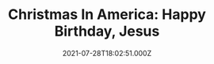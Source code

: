 ---
collection_archive: false
collection_category:
  - Award Winning
  - Exhibited Works 
  - Color
  - Environments
  - Portraits
  - Conceptual
  - Reportage
  - Travel
  - Humor
collection_content: >-
  Beyond the glowing green and red lights, past the shimmering silvery tinsel,
  around the fragrant pine boughs, another Christmas lingers, a Christmas of
  contradictions.


  This is a Christmas where carved foam soldiers guard Santa in the parking lot
  of a church just before a holiday parade. This is a Christmas where thousands
  of Santas run in an annual fundraising race, a sea of red hats and performance
  apparel. This is a Christmas where garages and homes are transformed into
  elaborate, festive wonderlands. This is a Christmas where Christian families
  reenact the birth of Christ, where Santa plays pool in a bar and where more is
  more is more.


  This Christmas is complex and at times, uncomfortable. It’s awkward and
  sometimes bleak. But it is also sincere and celebratory, colorful and
  creative.


  This is the Christmas I have grown to love during my 7 year photographic
  exploration of the biggest event on the American calendar. I grew up in a
  secular home and at times felt like a Christmas outsider, never connected to
  the holiday’s religious importance, or its more extreme cultural trappings.
  But in these photos, I become a Christmas insider, working to discover and
  reveal what holiday magic, or mania, compels so many to devote thousands of
  hours to hanging lights, to carving and painting figurines, to building
  miniature villages, to converting their homes, yards, garages and cars into
  monuments to merriness.


  Initially inspired by the absurdity of a four story inflatable Santa who
  appeared to be guarding a tree lot, I have launched this survey of uniquely
  American Christmas traditions. “Christmas in America” is an unvarnished
  examination of the ways people mark the holiday’s meaning.
collection_cover: https://d1sf55qlb7p6hz.cloudfront.net/xmas-6.jpg
collection_cover_mobile: https://d1sf55qlb7p6hz.cloudfront.net/verticalcovers-3.jpg
collection_description: >-
  A decade in the making, _Christmas In America_ is an unvarnished examination
  of the ways people mark the holiday’s meaning. This Christmas is complex and
  at times, uncomfortable. It’s awkward and sometimes bleak. But it is also
  sincere and celebratory, colorful and creative.


  Internationally exhibited, _Christmas In America_ has been celebrated by the
  _Communication Arts Photo Annual (2x)_, _American Photography Annual (2x)_,
  and _PDN Photo Annual_ as one the year’s best. Featured by the _New York
  Times, Time Magazine, Wired, NPR, Buzzfeed, Fast Company, Esquire, The
  Guardian, Artsy,_ and _Refinery 29._
collection_description_alignment: 
collection_filter: Personal
collection_hidden: false
collection_meta: "2010 - \_2020"
collection_meta_2: 
collection_preview:
  - https://d1sf55qlb7p6hz.cloudfront.net/xmas-cover-2.jpg
  - https://d1sf55qlb7p6hz.cloudfront.net/xmas-cover-3.jpg
  - https://d1sf55qlb7p6hz.cloudfront.net/xmas-cover-1.jpg
  - https://d1sf55qlb7p6hz.cloudfront.net/xmas-cover-4.jpg
cover_image: https://d1sf55qlb7p6hz.cloudfront.net/social-2.jpg
date: 2021-07-28T18:02:51.000Z
gumroad_id: 
hide_footer: false 
logo: 
navigation_theme: white
px_extra: true
row_alignment: 
sale: false
shop: false
slug: christmas-in-america
theme_color: B1D9D2
theme_color_all_works: 69E5CE
title: 'Christmas In America: Happy Birthday, Jesus'
collection_awards:
  - content: |-
      **2017**  
      _Communication Arts Photography Annual  
      Winner: Best Unpublished Series_
    icon: 
    slug: 
    template: popup-text-element
    url: 
  - content: |-
      **2017**  
      _AP 33 American Photography Annual 33_  
      Winner: Best Personal Work Series
    icon: 
    slug: 
    template: popup-text-element
    url: 
  - content: |-
      **2012**  
      _Communication Arts Photography Annual_   
      Winner: Best Self-Promotion Campaign
    icon: 
    slug: 
    template: popup-text-element
    url: 
  - content: |-
      **2012**  
      _Magenta Foundation Flash Forward Winner_  
      Top Emerging Fine Art Photographer in North America and U.K.
    icon: 
    slug: 
    template: popup-text-element
    url: 
  - content: |-
      **2011**  
      _Art Director's Club Young Guns 9_  
      Top International Emerging Creative 30 and Under
    icon: 
    slug: 
    template: popup-text-element
    url: 
  - content: |-
      **2011**  
      _PDN Photo Annual_  
      Winner: Best Personal Work Series
    icon: 
    slug: 
    template: popup-text-element
    url: 
  - content: |-
      **2011**  
      _AP 27: American Photography Annual 27_  
      Winner: Best Personal Work Series
    icon: 
    slug: 
    template: popup-text-element
    url: 
  - content: |-
      **2011**  
      _Photolucida Critical Mass_  
      Winner: Top 50 International Projects
    icon: 
    slug: 
    template: popup-text-element
    url: 
  - content: |-
      **2011**  
      _The 10 Most Exciting Photographers This Year_  
      Phoenix Art Museum  
      ICP Curator Rebecca Senf Ph.D. & Mary Virginia Swanson
    icon: 
    slug: 
    template: popup-text-element
    url: 
collection_exhibition:
  - content: |-
      **2019**  
      _Phest Photo Festival & National Geographic: See Beyond the Sea_  
      Monopoli, Italy (Solo Show)
    icon: 
    slug: 
    template: popup-text-element
    url: 
  - content: |-
      **2018 - 2019**  
      _Mabee-Gerrer Museum of Art_  
      Shawnee, OK (Solo Show)
    icon: 
    slug: 
    template: popup-text-element
    url: 
  - content: |-
      **2018**  
      _Industry City_  
      Brooklyn, NY (Solo Show)
    icon: 
    slug: 
    template: popup-text-element
    url: 
  - content: |-
      **2017 - 2018**  
      _Irving Arts Center a Smithsonian Affiliate_  
      Irving, TX (Solo Show)
    icon: 
    slug: 
    template: popup-text-element
    url: 
  - content: |-
      **2017 - 2018**  
      _The Fence_  
      Brooklyn Bridge Park  
      Brooklyn, NY  
        
      Santa Fe Re Railyard Park  
      Santa Fe, NM  
        
      LoDo District  
      Denver, CO  
        
      Atlanta Beltline  
      Atlanta, GA  
        
      Durham City Hall Plaza  
      Durham, NC  
        
      SoWa Southie Plaza  
      Boston, MA  
        
      Fourth Ward  
      Houston, TX (Group Show)
    icon: 
    slug: 
    template: popup-text-element
    url: 
  - content: |-
      **2017**  
      _Standard Vision L.A. Live_   
      Los Angeles, CA (Solo Show)
    icon: 
    slug: 
    template: popup-text-element
    url: 
  - content: |-
      **2012**  
      Critical Mass: Love, Anxiety, and Happiness  
      Northwest Center For Photography.  
      Seattle, WA

      Newspace Center For Photography.  
      Portland, OR

      Raykko Gallery.  
      San Franciso, CA (Group Show)
    icon: 
    slug: 
    template: popup-text-element
    url: 
  - content: |-
      **2011**  
      _Newspace Center For Photography_  
      Portland, OR. (Solo Show)
    icon: 
    slug: 
    template: popup-text-element
    url: 
  - content: |-
      **2011**  
      _Camera Club of New York Gallery_  
      New York, NY (Group Show)
    icon: 
    slug: 
    template: popup-text-element
    url: 
  - content: |-
      **2011**  
      _Saguaro Hotel Gallery_  
      Scottsdale, AZ. (Solo Show)
    icon: 
    slug: 
    template: popup-text-element
    url: 
  - content: |-
      **2011**  
      Art Director’s Club Young Guns 9 Exhibition  
      Art Director’s Club Gallery  
      New York, NY. (Group Show)
    icon: 
    slug: 
    template: popup-text-element
    url: 
  - content: |-
      **2011**  
      Art of Photography Juried Exhibition  
      Juried by Ann Lyden, Assoc. Curator of J. Paul Getty Museum, Los Angeles  
      Lyceum Theatre Gallery  
      San Diego, CA (Group Show)
    icon: 
    slug: 
    template: popup-text-element
    url: 
collection_blocks:
  - _bookshop_name: collections/media-row-start
    row_alignment: between
  - _bookshop_name: collections/media-element
    align_y:  
    caption: >-
      <strong>Deflation.</strong> <em>Tempe, AZ. 2016 Residence</em></p>
    color: EDEFF2
    image: https://d1sf55qlb7p6hz.cloudfront.net/xmas-1.jpg
    margin_left: 15
    margin_right: 0
    margin_y: 100
    width: 60
  - _bookshop_name: collections/media-row
    row_alignment: between
  - _bookshop_name: collections/media-element
    align_y:  
    caption: 
    color: F8F3F3
    image: https://d1sf55qlb7p6hz.cloudfront.net/xmas-2.jpg
    margin_left: 5
    margin_right: 0
    margin_y: 100
    width: 40
  - _bookshop_name: collections/media-element
    align_y:  
    caption: 
    color: 000000
    image: https://d1sf55qlb7p6hz.cloudfront.net/xmas-3.jpg
    margin_left: 0
    margin_right: 5
    margin_y: 400
    width: 45
  - _bookshop_name: collections/media-row
    row_alignment: between
  - _bookshop_name: collections/media-element
    align_y:  
    caption: 
    color: 000000
    image: https://d1sf55qlb7p6hz.cloudfront.net/xmas-4.jpg
    margin_left: 30
    margin_right: 0
    margin_y: 100
    width: 40
  - _bookshop_name: collections/media-row
    row_alignment: between
  - _bookshop_name: collections/media-element
    align_y:  
    caption: 
    color: 9D0310
    image: https://d1sf55qlb7p6hz.cloudfront.net/xmas-5.jpg
    margin_left: 10
    margin_right: 0
    margin_y: 100
    width: 25
  - _bookshop_name: collections/media-element
    align_y:  
    caption: 
    color: F8E8DC
    image: https://d1sf55qlb7p6hz.cloudfront.net/xmas-6.jpg
    margin_left: 0
    margin_right: 5
    margin_y: 300
    width: 55
  - _bookshop_name: collections/media-row
    row_alignment: between
  - _bookshop_name: collections/media-element
    align_y:  
    caption: 
    color: D5D3C6
    image: https://d1sf55qlb7p6hz.cloudfront.net/xmas-7.jpg
    margin_left: 25
    margin_right: 0
    margin_y: 100
    width: 40
  - _bookshop_name: collections/media-row
    row_alignment: between
  - _bookshop_name: collections/media-element
    align_y:  
    caption: >-
      <p><strong>Mikey.</strong> <em>Windcrest, TX. 2016. Grunwald
      Residence.</em></p>
    color: EEFBE7
    image: https://d1sf55qlb7p6hz.cloudfront.net/xmas-8.jpg
    margin_left: 5
    margin_right: 0
    margin_y: 100
    width: 50
  - _bookshop_name: collections/media-element
    align_y:  
    caption: 
    color: E5ECF5
    image: https://d1sf55qlb7p6hz.cloudfront.net/xmas-9.jpg
    margin_left: 0
    margin_right: 5
    margin_y: 500
    width: 33
  - _bookshop_name: collections/media-row
    row_alignment: between
  - _bookshop_name: collections/media-element
    align_y:  
    caption: 
    color: ECE9E2
    image: https://d1sf55qlb7p6hz.cloudfront.net/xmas-10.jpg
    margin_left: 30
    margin_right: 0
    margin_y: 100
    width: 40
  - _bookshop_name: collections/media-row
    row_alignment: between
  - _bookshop_name: collections/media-element
    align_y:  
    caption: 
    color: 000000
    image: https://d1sf55qlb7p6hz.cloudfront.net/xmas-12.jpg
    margin_left: 5
    margin_right: 0
    margin_y: 300
    width: 50
  - _bookshop_name: collections/media-element
    align_y:  
    caption: 
    color: 203D49
    image: https://d1sf55qlb7p6hz.cloudfront.net/xmas-11.jpg
    margin_left: 0
    margin_right: 5
    margin_y: 100
    width: 33
  - _bookshop_name: collections/media-row
    row_alignment: between
  - _bookshop_name: collections/media-element
    align_y:  
    caption: 
    color: 000000
    image: https://d1sf55qlb7p6hz.cloudfront.net/xmas-13.jpg
    margin_left: 35
    margin_right: 0
    margin_y: 100
    width: 40
  - _bookshop_name: collections/media-row
    row_alignment: between
  - _bookshop_name: collections/media-element
    align_y:  
    caption: 
    color: FBFBF9
    image: https://d1sf55qlb7p6hz.cloudfront.net/xmas-14.jpg
    margin_left: 25
    margin_right: 0
    margin_y: 100
    width: 60
  - _bookshop_name: collections/media-row
    row_alignment: between
  - _bookshop_name: collections/media-element
    align_y:  
    caption: 
    color: E0F9EF
    image: https://d1sf55qlb7p6hz.cloudfront.net/xmas-15.jpg
    margin_left: 5
    margin_right: 0
    margin_y: 100
    width: 33
  - _bookshop_name: collections/media-element
    align_y:  
    caption: 
    color: FCEBEB
    image: https://d1sf55qlb7p6hz.cloudfront.net/xmas-16.jpg
    margin_left: 0
    margin_right: 5
    margin_y: 300
    width: 50
  - _bookshop_name: collections/media-row
    row_alignment: between
  - _bookshop_name: collections/media-element
    align_y:  
    caption: 
    color: E7EDF4
    image: https://d1sf55qlb7p6hz.cloudfront.net/xmas-17.jpg
    margin_left: 20
    margin_right: 0
    margin_y: 100
    width: 60
  - _bookshop_name: collections/media-row
    row_alignment: between
  - _bookshop_name: collections/media-element
    align_y:  
    caption: 
    color: FAEDE1
    image: https://d1sf55qlb7p6hz.cloudfront.net/xmas-19.jpg
    margin_left: 5
    margin_right: 0
    margin_y: 100
    width: 33
  - _bookshop_name: collections/media-element
    align_y:  
    caption: 
    color: 280503
    image: https://d1sf55qlb7p6hz.cloudfront.net/xmas-18.jpg
    margin_left: 0
    margin_right: 10
    margin_y: 300
    width: 40
  - _bookshop_name: collections/media-row
    row_alignment: between
  - _bookshop_name: collections/media-element
    align_y:  
    caption: 
    color: E8CCB4
    image: https://d1sf55qlb7p6hz.cloudfront.net/xmas-20.jpg
    margin_left: 15
    margin_right: 0
    margin_y: 100
    width: 55
  - _bookshop_name: collections/media-row
    row_alignment: between
  - _bookshop_name: collections/media-element
    align_y:  
    caption: 
    color: EAE2CC
    image: https://d1sf55qlb7p6hz.cloudfront.net/xmas-21.jpg
    margin_left: 5
    margin_right: 0
    margin_y: 100
    width: 33
  - _bookshop_name: collections/media-element
    align_y:  
    caption: 
    color: BB0412
    image: https://d1sf55qlb7p6hz.cloudfront.net/xmas-22.jpg
    margin_left: 0
    margin_right: 5
    margin_y: 300
    width: 50
  - _bookshop_name: collections/media-row
    row_alignment: between
  - _bookshop_name: collections/media-element
    align_y:  
    caption: 
    color: FFE29B
    image: https://d1sf55qlb7p6hz.cloudfront.net/xmas-23.jpg
    margin_left: 25
    margin_right: 0
    margin_y: 100
    width: 40
  - _bookshop_name: collections/media-row
    row_alignment: between
  - _bookshop_name: collections/media-element
    align_y:  
    caption: 
    color: E5D4CB
    image: https://d1sf55qlb7p6hz.cloudfront.net/xmas-24.jpg
    margin_left: 10
    margin_right: 0
    margin_y: 100
    width: 33
  - _bookshop_name: collections/media-element
    align_y:  
    caption: 
    color: E0C6CA
    image: https://d1sf55qlb7p6hz.cloudfront.net/xmas-25.jpg
    margin_left: 0
    margin_right: 5
    margin_y: 300
    width: 40
  - _bookshop_name: collections/media-row
    row_alignment: between
  - _bookshop_name: collections/media-element
    align_y:  
    caption: 
    color: AFB1B7
    image: https://d1sf55qlb7p6hz.cloudfront.net/xmas-26.jpg
    margin_left: 20
    margin_right: 0
    margin_y: 100
    width: 50
  - _bookshop_name: collections/media-row
    row_alignment: between
  - _bookshop_name: collections/media-element
    align_y:  
    caption: 
    color: EFF5F6
    image: https://d1sf55qlb7p6hz.cloudfront.net/xmas-28.jpg
    margin_left: 5
    margin_right: 0
    margin_y: 200
    width: 30
  - _bookshop_name: collections/media-element
    align_y:  
    caption: 
    color: D8C9D8
    image: https://d1sf55qlb7p6hz.cloudfront.net/xmas-27.jpg
    margin_left: 0
    margin_right: 0
    margin_y: 100
    width: 60
  - _bookshop_name: collections/media-row
    row_alignment: between
  - _bookshop_name: collections/media-element
    align_y:  
    caption: 
    color: F1EBE6
    image: https://d1sf55qlb7p6hz.cloudfront.net/xmas-29.jpg
    margin_left: 30
    margin_right: 0
    margin_y: 100
    width: 40
  - _bookshop_name: collections/media-row
    row_alignment: between
  - _bookshop_name: collections/media-element
    align_y:  
    caption: 
    color: D9E5DE
    image: https://d1sf55qlb7p6hz.cloudfront.net/xmas-30.jpg
    margin_left: 0
    margin_right: 0
    margin_y: 100
    width: 50
  - _bookshop_name: collections/media-element
    align_y:  
    caption: 
    color: E4EBED
    image: https://d1sf55qlb7p6hz.cloudfront.net/xmas-31.jpg
    margin_left: 0
    margin_right: 5
    margin_y: 400
    width: 33
  - _bookshop_name: collections/media-row
    row_alignment: between
  - _bookshop_name: collections/media-element
    align_y:  
    caption: 
    color: EEE6DC
    image: https://d1sf55qlb7p6hz.cloudfront.net/xmas-32.jpg
    margin_left: 30
    margin_right: 0
    margin_y: 100
    width: 45
  - _bookshop_name: collections/media-row
    row_alignment: between
  - _bookshop_name: collections/media-element
    align_y:  
    caption: 
    color: DDEFEC
    image: https://d1sf55qlb7p6hz.cloudfront.net/xmas-33.jpg
    margin_left: 5
    margin_right: 0
    margin_y: 200
    width: 30
  - _bookshop_name: collections/media-element
    align_y:  
    caption: 
    color: F1EFED
    image: https://d1sf55qlb7p6hz.cloudfront.net/xmas-34.jpg
    margin_left: 0
    margin_right: 5
    margin_y: 100
    width: 55
  - _bookshop_name: collections/media-row
    row_alignment: between
  - _bookshop_name: collections/media-element
    align_y:  
    caption: 
    color: EB2F36
    image: https://d1sf55qlb7p6hz.cloudfront.net/xmas-35.jpg
    margin_left: 25
    margin_right: 0
    margin_y: 100
    width: 50
  - _bookshop_name: collections/media-row
    row_alignment: between
  - _bookshop_name: collections/media-element
    align_y:  
    caption: 
    color: F4F4EB
    image: https://d1sf55qlb7p6hz.cloudfront.net/xmas-36.jpg
    margin_left: 5
    margin_right: 0
    margin_y: 100
    width: 33
  - _bookshop_name: collections/media-element
    align_y:  
    caption: 
    color: D9DEE1
    image: https://d1sf55qlb7p6hz.cloudfront.net/xmas-37.jpg
    margin_left: 0
    margin_right: 10
    margin_y: 400
    width: 40
  - _bookshop_name: collections/media-row
    row_alignment: between
  - _bookshop_name: collections/media-element
    align_y:  
    caption: 
    color: CFE0DB
    image: https://d1sf55qlb7p6hz.cloudfront.net/xmas-38.jpg
    margin_left: 35
    margin_right: 0
    margin_y: 100
    width: 40
  - _bookshop_name: collections/media-row
    row_alignment: between
  - _bookshop_name: collections/media-element
    align_y:  
    caption: 
    color: F2ECE9
    image: https://d1sf55qlb7p6hz.cloudfront.net/xmas-39.jpg
    margin_left: 5
    margin_right: 0
    margin_y: 100
    width: 60
  - _bookshop_name: collections/media-row
    row_alignment: between
  - _bookshop_name: collections/media-element
    align_y:  
    caption: 
    color: F8EEE5
    image: https://d1sf55qlb7p6hz.cloudfront.net/xmas-40.jpg
    margin_left: 10
    margin_right: 0
    margin_y: 100
    width: 50
  - _bookshop_name: collections/media-element
    align_y:  
    caption: 
    color: 1C1914
    image: https://d1sf55qlb7p6hz.cloudfront.net/xmas-41.jpg
    margin_left: 0
    margin_right: 5
    margin_y: 700
    width: 30
  - _bookshop_name: collections/media-row
    row_alignment: between
  - _bookshop_name: collections/media-element
    align_y:  
    caption: 
    color: DDD9DD
    image: https://d1sf55qlb7p6hz.cloudfront.net/xmas-42.jpg
    margin_left: 30
    margin_right: 0
    margin_y: 100
    width: 40
  - _bookshop_name: collections/media-row
    row_alignment: between
  - _bookshop_name: collections/media-element
    align_y:  
    caption: 
    color: EDF1E9
    image: https://d1sf55qlb7p6hz.cloudfront.net/xmas-43.jpg
    margin_left: 5
    margin_right: 0
    margin_y: 100
    width: 60
  - _bookshop_name: collections/media-row
    row_alignment: between
  - _bookshop_name: collections/media-element
    align_y:  
    caption: 
    color: E6EEEC
    image: https://d1sf55qlb7p6hz.cloudfront.net/xmas-44.jpg
    margin_left: 15
    margin_right: 0
    margin_y: 100
    width: 40
  - _bookshop_name: collections/media-row
    row_alignment: between
  - _bookshop_name: collections/media-element
    align_y:  
    caption: 
    color: C22B2C
    image: https://d1sf55qlb7p6hz.cloudfront.net/xmas-45.jpg
    margin_left: 25
    margin_right: 0
    margin_y: 100
    width: 60
  - _bookshop_name: collections/media-row
    row_alignment: between
  - _bookshop_name: collections/media-element
    align_y:  
    caption: 
    color: F4E8DD
    image: https://d1sf55qlb7p6hz.cloudfront.net/xmas-46.jpg
    margin_left: 10
    margin_right: 0
    margin_y: 100
    width: 33
  - _bookshop_name: collections/media-element
    align_y:  
    caption: 
    color: 120C05
    image: https://d1sf55qlb7p6hz.cloudfront.net/xmas-47.jpg
    margin_left: 0
    margin_right: 5
    margin_y: 300
    width: 40
  - _bookshop_name: collections/media-row
    row_alignment: between
  - _bookshop_name: collections/media-element
    align_y:  
    caption: 
    color: A4BCCA
    image: https://d1sf55qlb7p6hz.cloudfront.net/xmas-48.jpg
    margin_left: 20
    margin_right: 0
    margin_y: 100
    width: 50
  - _bookshop_name: collections/media-row
    row_alignment: between
  - _bookshop_name: collections/media-element
    align_y:  
    caption: 
    color: EBE6DC
    image: https://d1sf55qlb7p6hz.cloudfront.net/xmas-49.jpg
    margin_left: 5
    margin_right: 0
    margin_y: 100
    width: 33
  - _bookshop_name: collections/media-element
    align_y:  
    caption: 
    color: EEDEE1
    image: https://d1sf55qlb7p6hz.cloudfront.net/xmas-50.jpg
    margin_left: 0
    margin_right: 10
    margin_y: 300
    width: 40
  - _bookshop_name: collections/media-row
    row_alignment: between
  - _bookshop_name: collections/media-element
    align_y:  
    caption: 
    color: 000000
    image: https://d1sf55qlb7p6hz.cloudfront.net/xmas-51.jpg
    margin_left: 15
    margin_right: 0
    margin_y: 100
    width: 50
  - _bookshop_name: collections/media-row
    row_alignment: between
  - _bookshop_name: collections/media-element
    align_y:  
    caption: 
    color: 885872
    image: https://d1sf55qlb7p6hz.cloudfront.net/xmas-52.jpg
    margin_left: 5
    margin_right: 0
    margin_y: 500
    width: 45
  - _bookshop_name: collections/media-element
    align_y:  
    caption: 
    color: B3BDA5
    image: https://d1sf55qlb7p6hz.cloudfront.net/xmas-53.jpg
    margin_left: 0
    margin_right: 0
    margin_y: 100
    width: 45
  - _bookshop_name: collections/media-row
    row_alignment: between
  - _bookshop_name: collections/media-element
    align_y:  
    caption: 
    color: 261819
    image: https://d1sf55qlb7p6hz.cloudfront.net/xmas-54.jpg
    margin_left: 35
    margin_right: 0
    margin_y: 100
    width: 33
  - _bookshop_name: collections/media-row
    row_alignment: between
  - _bookshop_name: collections/media-element
    align_y:  
    caption: 
    color: 040305
    image: https://d1sf55qlb7p6hz.cloudfront.net/xmas-55.jpg
    margin_left: 20
    margin_right: 0
    margin_y: 100
    width: 25
  - _bookshop_name: collections/media-element
    align_y:  
    caption: 
    color: 574139
    image: https://d1sf55qlb7p6hz.cloudfront.net/xmas-56.jpg
    margin_left: 0
    margin_right: 0
    margin_y: 300
    width: 50
  - _bookshop_name: collections/media-row
    row_alignment: between
  - _bookshop_name: collections/media-element
    align_y:  
    caption: 
    color: DBDFDC
    image: https://d1sf55qlb7p6hz.cloudfront.net/xmas-57.jpg
    margin_left: 10
    margin_right: 0
    margin_y: 100
    width: 66
  - _bookshop_name: collections/media-row
    row_alignment: between
  - _bookshop_name: collections/media-element
    align_y:  
    caption: 
    color: F5E7CE
    image: https://d1sf55qlb7p6hz.cloudfront.net/xmas-58.jpg
    margin_left: 0
    margin_right: 0
    margin_y: 100
    width: 55
  - _bookshop_name: collections/media-element
    align_y:  
    caption: 
    color: 5F5547
    image: https://d1sf55qlb7p6hz.cloudfront.net/xmas-59.jpg
    margin_left: 0
    margin_right: 10
    margin_y: 700
    width: 30
  - _bookshop_name: collections/media-row
    row_alignment: between
  - _bookshop_name: collections/media-element
    align_y:  
    caption: 
    color: 14212F
    image: https://d1sf55qlb7p6hz.cloudfront.net/xmas-60.jpg
    margin_left: 15
    margin_right: 0
    margin_y: 100
    width: 70
  - _bookshop_name: collections/media-row-end
collection_press:
  - content: >-
      [_New York Times Lens
      Blog_](https://lens.blogs.nytimes.com/2015/12/24/christmas-in-america-over-the-top-close-to-the-heart/?_r=1)
    icon: 
    slug: 
    template: popup-text-element
    url: 
  - content: >-
      [_National
      Geographic_](https://www.nationalgeographic.com/culture/2018/12/christmas-holidays-decorations-photos/)
    icon: 
    slug: 
    template: popup-text-element
    url: 
  - content: >-
      _Time Magazine_](https://www.instagram.com/p/BdJnG0phEYV/?taken-by=time)
    icon: 
    slug: 
    template: popup-text-element
    url: 
  - content: >-
      [_NPR Picture
      Show_](http://www.npr.org/blogs/pictureshow/2011/12/23/144069529/magic-or-mania-christmas-in-america)
    icon: 
    slug: 
    template: popup-text-element
    url: 
  - content: >-
      [_NPR Radio
      Interview_](https://kjzz.org/content/740710/photographer-jesse-rieser-documenting-christmas-america)
    icon: 
    slug: 
    template: popup-text-element
    url: 
  - content: >-
      [_Buzzfeed_](https://www.buzzfeed.com/gabrielsanchez/this-is-how-americans-celebrate-christmas?utm_term=.yrA6rOyYD#.gjMJvBdkz)
    icon: 
    slug: 
    template: popup-text-element
    url: 
  - content: >-
      _Wired_](https://www.wired.com/2012/12/jesse-rieser-xmas/)
    icon: 
    slug: 
    template: popup-text-element
    url: 
  - content: >-
      [_Fast
      Company_](https://www.fastcodesign.com/3054874/exposure/a-heartwarming-look-at-how-americans-celebrate-christmas) 
    icon: 
    slug: 
    template: popup-text-element
    url: 
  - content: >-
      _Esquire Russia_](http://esquire.ru/photo/xmas)
    icon: 
    slug: 
    template: popup-text-element
    url: 
  - content: >-
      [_The
      Gaurdian_](https://www.theguardian.com/artanddesign/2017/dec/26/my-best-winter-photograph)
    icon: 
    slug: 
    template: popup-text-element
    url: 
  - content: >-
      [_Refinery29_](http://www.refinery29.com/2015/12/100005/photos-suburbia-christmas-decorations#slide)
    icon: 
    slug: 
    template: popup-text-element
    url: 
  - content: >-
      [_Artsy_](https://www.artsy.net/article/artsy-editorial-photographer-jesse-rieser-captures-american-christmas-kitschy-splendor)
    icon: 
    slug: 
    template: popup-text-element
    url: 
  - content: >-
      [_It's Nice
      That_](http://www.itsnicethat.com/articles/jesse-rieser-christmas-in-america)
    icon: 
    slug: 
    template: popup-text-element
    url: 
  - content: >-
      _Cool Hunting_](https://jesserieser.com/projects/christmas-in-america/)
    icon: 
    slug: 
    template: popup-text-element
    url: 
  - content: >-
      [_Musee
      Magazine_](http://museemagazine.com/features/2017/12/15/christmas-in-america-happy-birthday-jesus-by-jesse-rieser)
    icon: 
    slug: 
    template: popup-text-element
    url: 
  - content: >-
      [**_BOOOOOOOM_**](https://www.booooooom.com/2017/12/19/christmas-in-america-by-photographer-jesse-rieser/)
    icon: 
    slug: 
    template: popup-text-element
    url: 
  - content: >-
      [_BOOOOOOOM 64 x 64: Best of
      2017_](https://www.booooooom.com/2017/12/28/a-selection-of-my-favourite-images-found-in-2017-64-photos-by-64-photographers/)
    icon: 
    slug: 
    template: popup-text-element
    url: 
  - content: >-
      [_Hyperallergic_](http://hyperallergic.com/263876/merry-kitschmas-a-photographer-documents-christmas-in-suburban-america/)
    icon: 
    slug: 
    template: popup-text-element
    url: 
  - content: >-
      [_Yahoo!_](https://homes.yahoo.com/news/photog-turns-holiday-decor-glut-thing-beauty-211500813.html)
    icon: 
    slug: 
    template: popup-text-element
    url: 
  - content: _Society Magazine (France)_
    icon: 
    slug: 
    template: popup-text-element
    url: 
  - content: _Wings Magazine (Germany)_
    icon: 
    slug: 
    template: popup-text-element
    url: 
  - content: _n by Norwegian_
    icon: 
    slug: 
    template: popup-text-element
    url: 
  - content: _Geo Magazine (Germany)_
    icon: 
    slug: 
    template: popup-text-element
    url: 
  - content: _Chaeg (South Korea)_
    icon: 
    slug: 
    template: popup-text-element
    url: 
  - content: _Amtrak the National_
    icon: 
    slug: 
    template: popup-text-element
    url: 
  - content: _Dallas Morning News_
    icon: 
    slug: 
    template: popup-text-element
    url: 
  - content: >-
      [_Los Angeles
      Confidential_](http://la-confidential-magazine.com/the-latest/pursuits/postings/la-photographer-jesse-rieser-christmas-in-america-happy-birthday-jesus)
    icon: 
    slug: 
    template: popup-text-element
    url: 
  - content: >-
      [_The Magazine Santa
      Fe_](https://themagsantafe.com/jesse-rieser-portfolio/)
    icon: 
    slug: 
    template: popup-text-element
    url: 
  - content: >-
      [_Feature
      Shoot_](http://www.featureshoot.com/2015/12/happy-birthday-jesus-bittersweet-photos-take-a-raw-honest-look-at-christmastime/)
    icon: 
    slug: 
    template: popup-text-element
    url: 
  - content: _PDN Photo of the Day_
    icon: 
    slug: 
    template: popup-text-element
    url: 
  - content: _Working Not Working Magazine_
    icon: 
    slug: 
    template: popup-text-element
    url: 
  - content: >-
      [_Mache_](https://www.mache.digital/series/2017/12/15/christmas-in-america)
    icon: 
    slug: 
    template: popup-text-element
    url: 
  - content: >-
      [_Don't Take
      Pictures_](http://www.donttakepictures.com/photo-of-the-day/2018/12/25/jesse-rieser)
    icon: 
    slug: 
    template: popup-text-element
    url: 
  - content: >-
      [_Konbini_](http://www.konbini.com/fr/inspiration-2/en-images-les-bizarreries-de-noel-au-coeur-de-lamerique/)
    icon: 
    slug: 
    template: popup-text-element
    url: 
  - content: >-
      [_Duncan Miller Gallery "Your Daily
      Photograph"_](http://us5.campaign-archive2.com/?u=5a6e385eed959142044dc8096&id=d5d52114de)
    icon: 
    slug: 
    template: popup-text-element
    url: 
  - content: >-
      _Curbed_](http://curbed.com/tags/jesse-rieser)
    icon: 
    slug: 
    template: popup-text-element
    url: 
  - content: >-
      [**_Tycho's ISO
      50_**](http://blog.iso50.com/33088/christmas-in-america-by-jesse-rieser/)
    icon: 
    slug: 
    template: popup-text-element
    url: 
  - content: _Resource Magazine_
    icon: 
    slug: 
    template: popup-text-element
    url: 
  - content: >-
      _Lenscratch_](http://lenscratch.com/2011/12/jesse-rieser-3/)
    icon: 
    slug: 
    template: popup-text-element
    url: 
  - content: _Finite Foto_
    icon: 
    slug: 
    template: popup-text-element
    url: 
  - content: >-
      [_Inspiration
      Lab_](https://inspirationlab.wordpress.com/2012/10/18/jesse-rieser/)
    icon: 
    slug: 
    template: popup-text-element
    url: 
  - content: _The Oregonian (Exhibition Review)_
    icon: 
    slug: 
    template: popup-text-element
    url: 
---